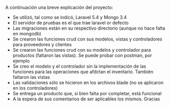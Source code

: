 A continuación una breve explicación del proyecto:

- Se utilizó, tal como se indicó, Laravel 5.4 y Mongo 3.4
- El servidor de pruebas es el que trae laravel or defecto
- Las migraciones están en su respectivo directorio (aunque no hace falta en mongodb)
- Se crearon las funciones crud con sus modelos, vistas y controladores para proveedores y clientes
- Se crearon las funciones crud con su modelos y controlador para productos (faltaron las vistas). Se puede probar con postman, por ejemplo
- Se creo el modelo y el controlador sin la implementación de las funciones para las operaciones que afdctan el inventario. También faltaron las vistas
- Las validaciones sólo se hicieron en los archivos blade (no se aplicaron en los controladores)
- Se entrega un producto que, si bien falta por completar, está funcional
- A la espera de sus comentarios de ser aplicables los mismos. Gracias